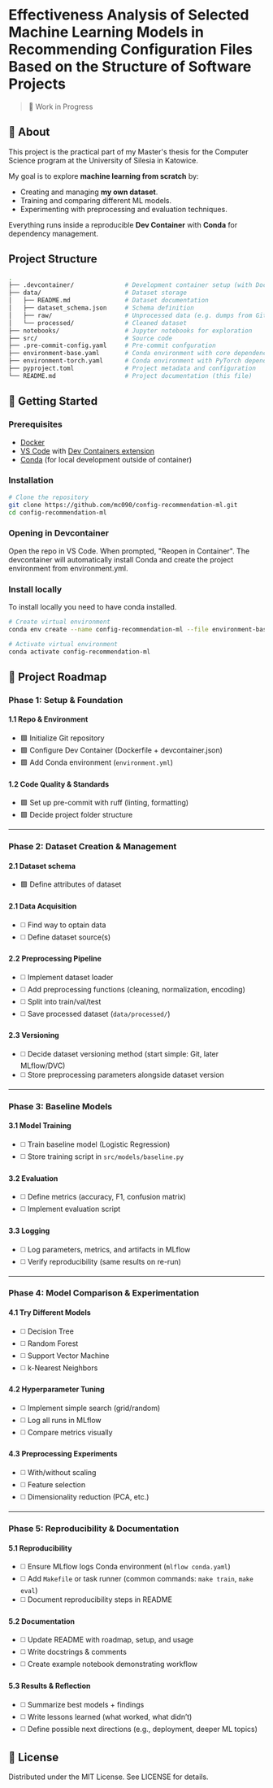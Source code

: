 # Effectiveness Analysis of Selected Machine Learning Models in Recommending Configuration Files Based on the Structure of Software Projects

> 🚧 Work in Progress

## 📖 About
This project is the practical part of my Master's thesis for the Computer Science program at the University of Silesia in Katowice.

My goal is to explore **machine learning from scratch** by:
- Creating and managing **my own dataset**.
- Training and comparing different ML models.
- Experimenting with preprocessing and evaluation techniques.

Everything runs inside a reproducible **Dev Container** with **Conda** for dependency management.

## Project Structure
```bash
.
├── .devcontainer/              # Development container setup (with Dockerfile)
├── data/                       # Dataset storage
│   ├── README.md               # Dataset documentation
│   ├── dataset_schema.json     # Schema definition
│   ├── raw/                    # Unprocessed data (e.g. dumps from GitHub)
│   └── processed/              # Cleaned dataset
├── notebooks/                  # Jupyter notebooks for exploration
├── src/                        # Source code
├── .pre-commit-config.yaml     # Pre-commit confguration
├── environment-base.yaml       # Conda environment with core dependencies
├── environment-torch.yaml      # Conda environment with PyTorch dependencies
├── pyproject.toml              # Project metadata and configuration
└── README.md                   # Project documentation (this file)
```

## 🚀 Getting Started

### Prerequisites
- [Docker](https://www.docker.com/)
- [VS Code](https://code.visualstudio.com/) with [Dev Containers extension](https://marketplace.visualstudio.com/items?itemName=ms-vscode-remote.remote-containers)
- [Conda](https://anaconda.org/anaconda/conda) (for local development outside of container)


### Installation
```bash
# Clone the repository
git clone https://github.com/mc090/config-recommendation-ml.git
cd config-recommendation-ml
```

### Opening in Devcontainer
Open the repo in VS Code.
When prompted, "Reopen in Container".
The devcontainer will automatically install Conda and create the project environment from environment.yml.

### Install locally
To install locally you need to have conda installed.
```bash
# Create virtual environment
conda env create --name config-recommendation-ml --file environment-base.yaml --file environment-torch.yaml

# Activate virtual environment
conda activate config-recommendation-ml
```

## 📍 Project Roadmap

### Phase 1: Setup & Foundation

#### 1.1 Repo & Environment

* 🟩 Initialize Git repository
* 🟩 Configure Dev Container (Dockerfile + devcontainer.json)
* 🟩 Add Conda environment (`environment.yml`)

#### 1.2 Code Quality & Standards

* 🟩 Set up pre-commit with ruff (linting, formatting)
* 🟩 Decide project folder structure

---

### Phase 2: Dataset Creation & Management

#### 2.1 Dataset schema

* 🟩 Define attributes of dataset

#### 2.1 Data Acquisition

* ◻️ Find way to optain data
* ◻️ Define dataset source(s)

#### 2.2 Preprocessing Pipeline

* ◻️ Implement dataset loader
* ◻️ Add preprocessing functions (cleaning, normalization, encoding)
* ◻️ Split into train/val/test
* ◻️ Save processed dataset (`data/processed/`)

#### 2.3 Versioning

* ◻️ Decide dataset versioning method (start simple: Git, later MLflow/DVC)
* ◻️ Store preprocessing parameters alongside dataset version

---

### Phase 3: Baseline Models

#### 3.1 Model Training

* ◻️ Train baseline model (Logistic Regression)
* ◻️ Store training script in `src/models/baseline.py`

#### 3.2 Evaluation

* ◻️ Define metrics (accuracy, F1, confusion matrix)
* ◻️ Implement evaluation script

#### 3.3 Logging

* ◻️ Log parameters, metrics, and artifacts in MLflow
* ◻️ Verify reproducibility (same results on re-run)

---

### Phase 4: Model Comparison & Experimentation

#### 4.1 Try Different Models

* ◻️ Decision Tree
* ◻️ Random Forest
* ◻️ Support Vector Machine
* ◻️ k-Nearest Neighbors

#### 4.2 Hyperparameter Tuning

* ◻️ Implement simple search (grid/random)
* ◻️ Log all runs in MLflow
* ◻️ Compare metrics visually

#### 4.3 Preprocessing Experiments

* ◻️ With/without scaling
* ◻️ Feature selection
* ◻️ Dimensionality reduction (PCA, etc.)

---

### Phase 5: Reproducibility & Documentation

#### 5.1 Reproducibility

* ◻️ Ensure MLflow logs Conda environment (`mlflow conda.yaml`)
* ◻️ Add `Makefile` or task runner (common commands: `make train`, `make eval`)
* ◻️ Document reproducibility steps in README

#### 5.2 Documentation

* ◻️ Update README with roadmap, setup, and usage
* ◻️ Write docstrings & comments
* ◻️ Create example notebook demonstrating workflow

#### 5.3 Results & Reflection

* ◻️ Summarize best models + findings
* ◻️ Write lessons learned (what worked, what didn’t)
* ◻️ Define possible next directions (e.g., deployment, deeper ML topics)

## 📄 License
Distributed under the MIT License. See LICENSE for details.
